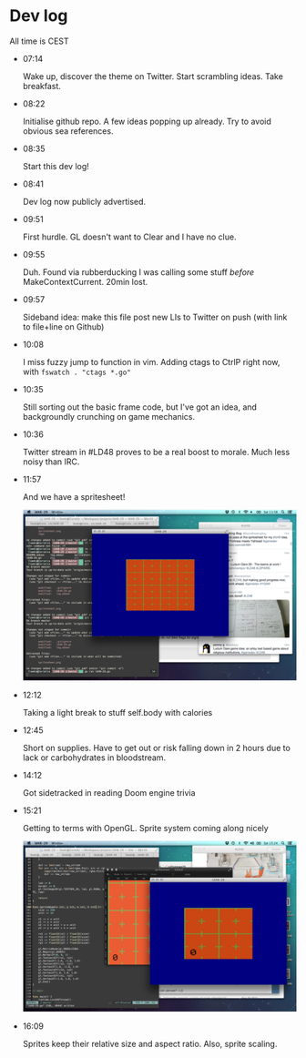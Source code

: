 # Dev log

All time is CEST

- 07:14

  Wake up, discover the theme on Twitter. Start scrambling ideas. Take
  breakfast.

- 08:22

  Initialise github repo. A few ideas popping up already. Try to avoid obvious
  sea references.

- 08:35

  Start this dev log!

- 08:41

  Dev log now publicly advertised.

- 09:51

  First hurdle. GL doesn't want to Clear and I have no clue.

- 09:55

  Duh. Found via rubberducking I was calling some stuff *before*
  MakeContextCurrent. 20min lost.

- 09:57

  Sideband idea: make this file post new LIs to Twitter on push (with link to
  file+line on Github)

- 10:08

  I miss fuzzy jump to function in vim. Adding ctags to CtrlP right now, with `fswatch . "ctags *.go"`

- 10:35

  Still sorting out the basic frame code, but I've got an idea, and backgroundly crunching on game mechanics.

- 10:36

  Twitter stream in #LD48 proves to be a real boost to morale. Much less noisy than IRC.

- 11:57

  And we have a spritesheet!

  ![](screenshots/1.png)

- 12:12

  Taking a light break to stuff self.body with calories

- 12:45

  Short on supplies. Have to get out or risk falling down in 2 hours due to lack or carbohydrates in bloodstream.

- 14:12

  Got sidetracked in reading Doom engine trivia

- 15:21

  Getting to terms with OpenGL. Sprite system coming along nicely

  ![](screenshots/2.png)

- 16:09

  Sprites keep their relative size and aspect ratio. Also, sprite scaling.
